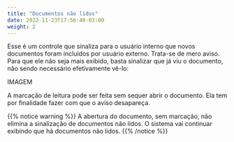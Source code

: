 ```yaml
---
title: "Documentos não lidos"
date: 2022-11-23T17:56:40-03:00
weight: 2
---
```


Esse é um controle que sinaliza para o usuário interno que novos documentos foram incluídos por usuário externo. Trata-se de mero aviso. Para que ele não seja mais exibido, basta sinalizar que já viu o documento, não sendo necessário efetivamente vê-lo:

IMAGEM

A marcação de leitura pode ser feita sem sequer abrir o documento. Ela tem por finalidade fazer com que o aviso desapareça. 

{{% notice warning  %}}
A abertura do documento, sem marcação, não elimina a sinalização de documentos não lidos. O sistema vai continuar exibindo que há documentos não lidos. 
{{% /notice %}}
